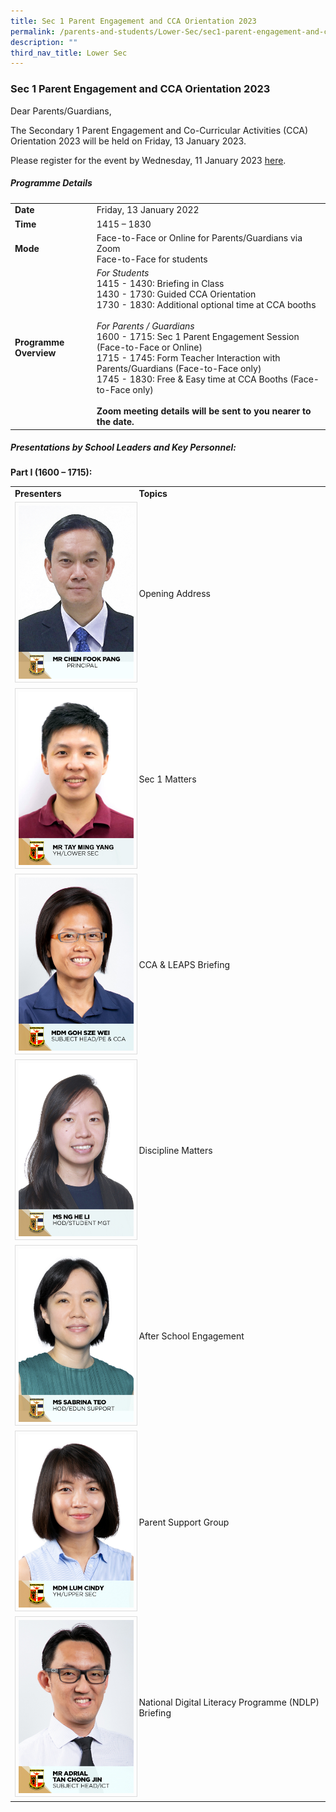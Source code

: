 ```yaml
---
title: Sec 1 Parent Engagement and CCA Orientation 2023
permalink: /parents-and-students/Lower-Sec/sec1-parent-engagement-and-cca-orientation2023/
description: ""
third_nav_title: Lower Sec
---
```

### Sec 1 Parent Engagement and CCA Orientation 2023

Dear Parents/Guardians,

The Secondary 1 Parent Engagement and Co-Curricular Activities (CCA) Orientation 2023 will be held on Friday, 13 January 2023.

Please register for the event by Wednesday, 11 January 2023 [here](https://go.gov.sg/s1-pes-cca-2023).

##### Programme Details

<table>
  <tbody><tr>
    <td><b>Date</b></td>
    <td>Friday, 13 January 2022</td>
  </tr>
 <tr>
    <td><b>Time</b></td>
    <td>1415 – 1830</td>
  </tr>
 <tr>
    <td><b>Mode</b></td>
    <td>Face-to-Face or Online for Parents/Guardians via Zoom<br>Face-to-Face for students
</td>
  </tr>
 <tr>
    <td><b>Programme Overview</b></td>
	 <td><i>For Students</i><br>1415 - 1430: Briefing in Class<br>1430 - 1730: Guided CCA Orientation<br>1730 - 1830: Additional optional time at CCA booths<br><br><i>For Parents / Guardians</i><br>1600 - 1715: Sec 1 Parent Engagement Session (Face-to-Face or Online)<br>1715 - 1745: Form Teacher Interaction with Parents/Guardians (Face-to-Face only)<br>1745 - 1830: Free &amp; Easy time at CCA Booths
		 (Face-to-Face only)<br><br><b>Zoom meeting details will be 
sent to you nearer to the date. 
</b>
</td>
  </tr>
</tbody></table>

##### Presentations by School Leaders and Key Personnel:

**Part I (1600 – 1715):**

<table>
  <tbody><tr>
    <td><b>Presenters</b></td>
		<td><b>Topics</b></td>
  </tr>
	  <tr>
    <td><img src="/images/School%20Steering%20Committee/Chen%20Fook%20Pang.jpg" style="width:200px; border:0.5px solid Gainsboro; padding: 5px; Align: Left">
		</td><td>Opening Address</td>
  </tr>
		  <tr>
    <td><img src="/images/School%20Steering%20Committee/Mr%20Tay%20Ming%20Yang.png" style="width:200px; border:0.5px solid Gainsboro; padding: 5px; Align: Left">
		</td><td>Sec 1 Matters</td>
  </tr>
			<tr>
    <td><img src="/images/School%20Steering%20Committee/Goh%20Sze%20Wei.jpg" style="width:200px; border:0.5px solid Gainsboro; padding: 5px; Align: Left">
		</td><td>CCA & LEAPS Briefing</td>
  </tr>
			<tr>
    <td><img src="/images/School%20Steering%20Committee/Ng%20He%20Li.jpg" style="width:200px; border:0.5px solid Gainsboro; padding: 5px; Align: Left">
		</td><td>Discipline Matters</td>
  </tr>
		<tr>
    <td><img src="/images/School%20Steering%20Committee/Teo%20Wei%20Ping%20Sabrina.jpg" style="width:200px; border:0.5px solid Gainsboro; padding: 5px; Align: Left">
		</td><td>After School Engagement</td>
  </tr>
		<tr>
    <td><img src="/images/School%20Steering%20Committee/Lum%20Cindy.jpg" style="width:200px; border:0.5px solid Gainsboro; padding: 5px; Align: Left">
		</td><td>Parent Support Group</td>
  </tr>
		<tr>
    <td><img src="/images/School%20Steering%20Committee/Adrial%20Tan%20Chong%20Jin.jpg" style="width:200px; border:0.5px solid Gainsboro; padding: 5px; Align: Left">
		</td><td>National Digital Literacy Programme (NDLP) Briefing</td>
  </tr>
</tbody></table>
